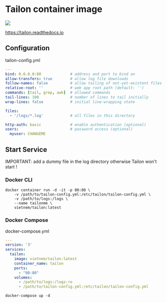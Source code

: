 # Tailon container image

![](https://img.shields.io/badge/Tailon-1.4.2-orange)

https://tailon.readthedocs.io

## Configuration

tailon-config.yml
```yaml
---
bind: 0.0.0.0:80             # address and port to bind on
allow-transfers: true        # allow log file downloads
follow-names: false          # allow tailing of not-yet-existent files
relative-root: ''            # web app root path (default: '')
commands: [tail, grep, awk]  # allowed commands
tail-lines: 100              # number of lines to tail initially
wrap-lines: false            # initial line-wrapping state

files:
  - '/logs/*.log'            # all files in this directory

http-auth: basic             # enable authentication (optional)
users:                       # password access (optional)
  myuser: CHANGEME
```

## Start Service

IMPORTANT: add a dummy file in the log directory otherwise Tailon won't start !

### Docker CLI

```
docker container run -d -it -p 80:80 \
    -v /path/to/tailon-config.yml:/etc/tailon/tailon-config.yml \
    -v /path/to/logs:/logs \
    --name tailonme \
    vietnem/tailon:latest
```

### Docker Compose

docker-compose.yml
```yaml
---
version: '3'
services:
  tailon:
    image: vietnem/tailon:latest
    container_name: tailon
    ports:
      - "80:80"
    volumes:
      - /path/to/logs:/logs:ro
      - /path/to/tailon-config.yml:/etc/tailon/tailon-config.yml
```

```
docker-compose up -d
```
